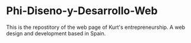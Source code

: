 # Phi-Diseno-y-Desarrollo-Web
This is the repostitory of the web page of Kurt's entrepreneurship. A web design and development based in Spain.
